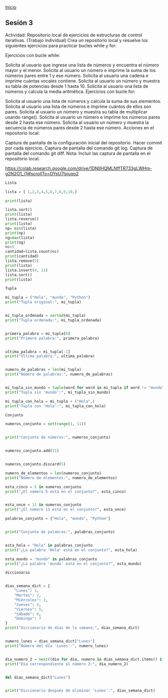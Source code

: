 <!-- No borrar o modificar -->
[Inicio](./index.md)

## Sesión 3 


<!-- Su documentación aquí -->


Actividad: Repositorio local de ejercicios de estructuras de control iterativas. (Trabajo individual)
Crea un repositorio local y resuelve los siguientes ejercicios para practicar bucles while y for:

Ejercicios con bucle while:

Solicita al usuario que ingrese una lista de números y encuentra el número mayor y el menor.
Solicita al usuario un número e imprime la suma de los números pares entre 1 y ese número.
Solicita al usuario una cadena e imprime cuántas vocales contiene.
Solicita al usuario un número y muestra su tabla de potencias desde 1 hasta 10.
Solicita al usuario una lista de números y calcula la media aritmética.
Ejercicios con bucle for:

Solicita al usuario una lista de números y calcula la suma de sus elementos.
Solicita al usuario una lista de números e imprime cuántos de ellos son pares.
Solicita al usuario un número y muestra su tabla de multiplicar usando range().
Solicita al usuario un número e imprime los números pares desde 2 hasta ese número.
Solicita al usuario un número y muestra la secuencia de números pares desde 2 hasta ese número.
Acciones en el repositorio local:

Captura de pantalla de la configuración inicial del repositorio.
Hacer commit por cada ejercicio.
Captura de pantalla del comando git log.
Captura de pantalla del comando git diff.
Nota: Incluir las captura de pantalla en el repositorio local.








https://colab.research.google.com/drive/1DNIIHQMLNffTR733gLWHm-g2N2O1_j1j#scrollTo=DYsU7lsjuqo2


```python 
Lista

lista = [ 1,2,3,4,5,8,7,6,9,10,]

print(lista)

lista.sort()
print(lista)
lista.reverse()
print(lista)
np= min(lista)
print(np)
ng=max(lista)
print(ng)
nc=5
cantidad=lista.count(nc)
print(cantidad)
lista.remove(5)
print(lista)
lista.insert(4, 11)
lista.sort()
print(lista)
```


```python
Tupla

mi_tupla = ("Hola", "mundo", "Python")
print("Tupla original:", mi_tupla)


mi_tupla_ordenada = sorted(mi_tupla)
print("Tupla ordenada:", mi_tupla_ordenada)


primera_palabra = mi_tupla[0]
print("Primera palabra:", primera_palabra)


ultima_palabra = mi_tupla[-1]
print("Última palabra:", ultima_palabra)


numero_de_palabras = len(mi_tupla)
print("Número de palabras:", numero_de_palabras)


mi_tupla_sin_mundo = tuple(word for word in mi_tupla if word != "mundo")
print("Tupla sin 'mundo':", mi_tupla_sin_mundo)

mi_tupla_con_hola = mi_tupla + ("Hola",)
print("Tupla con 'Hola':", mi_tupla_con_hola)

```



```python 
Conjunto

numeros_conjunto = set(range(1, 11))


print("Conjunto de números:", numeros_conjunto)


numeros_conjunto.add(11)


numeros_conjunto.discard(5)

numero_de_elementos = len(numeros_conjunto)
print("Número de elementos:", numero_de_elementos)

esta_cinco = 5 in numeros_conjunto
print("¿El número 5 está en el conjunto?", esta_cinco)


esta_once = 11 in numeros_conjunto
print("¿El número 11 está en el conjunto?", esta_once)

palabras_conjunto = {"Hola", "mundo", "Python"}


print("Conjunto de palabras:", palabras_conjunto)


esta_hola = "Hola" in palabras_conjunto
print("¿La palabra 'Hola' está en el conjunto?", esta_hola)

esta_mundo = "mundo" in palabras_conjunto
print("¿La palabra 'mundo' está en el conjunto?", esta_mundo)

```

```python
diccionario


dias_semana_dict = {
    "Lunes": 1,
    "Martes": 2,
    "Miércoles": 3,
    "Jueves": 4,
    "Viernes": 5,
    "Sábado": 6,
    "Domingo": 7
}
print("Diccionario de días de la semana:", dias_semana_dict)


numero_lunes = dias_semana_dict["Lunes"]
print("Número del día 'Lunes':", numero_lunes)


dia_numero_2 = next((dia for dia, numero in dias_semana_dict.items() if numero == 2), None)
print("Día correspondiente al número 2:", dia_numero_2)


del dias_semana_dict["Lunes"]


print("Diccionario después de eliminar 'Lunes':", dias_semana_dict)

```





